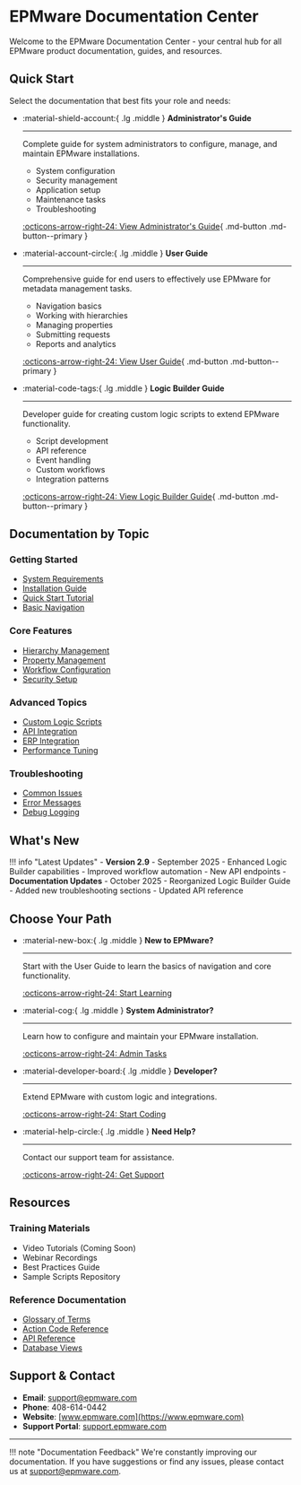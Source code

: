 # EPMware Documentation Center

Welcome to the EPMware Documentation Center - your central hub for all EPMware product documentation, guides, and resources.

## Quick Start

Select the documentation that best fits your role and needs:

<div class="grid cards" markdown>

-   :material-shield-account:{ .lg .middle } **Administrator's Guide**

    ---

    Complete guide for system administrators to configure, manage, and maintain EPMware installations.

    - System configuration
    - Security management  
    - Application setup
    - Maintenance tasks
    - Troubleshooting

    [:octicons-arrow-right-24: View Administrator's Guide](https://admin-guide.epmware.com/){ .md-button .md-button--primary }

-   :material-account-circle:{ .lg .middle } **User Guide**

    ---

    Comprehensive guide for end users to effectively use EPMware for metadata management tasks.

    - Navigation basics
    - Working with hierarchies
    - Managing properties
    - Submitting requests
    - Reports and analytics

    [:octicons-arrow-right-24: View User Guide](https://user-guide.epmware.com/){ .md-button .md-button--primary }

-   :material-code-tags:{ .lg .middle } **Logic Builder Guide**

    ---

    Developer guide for creating custom logic scripts to extend EPMware functionality.

    - Script development
    - API reference
    - Event handling
    - Custom workflows
    - Integration patterns

    [:octicons-arrow-right-24: View Logic Builder Guide](https://logic-builder-guide.epmware.com/){ .md-button .md-button--primary }

</div>

## Documentation by Topic

### Getting Started
- [System Requirements](https://admin-guide.epmware.com/installation/requirements/)
- [Installation Guide](https://admin-guide.epmware.com/installation/)
- [Quick Start Tutorial](https://user-guide.epmware.com/getting-started/)
- [Basic Navigation](https://user-guide.epmware.com/navigation/)

### Core Features
- [Hierarchy Management](https://user-guide.epmware.com/hierarchies/)
- [Property Management](https://user-guide.epmware.com/properties/)
- [Workflow Configuration](https://admin-guide.epmware.com/workflow/)
- [Security Setup](https://admin-guide.epmware.com/security/)

### Advanced Topics
- [Custom Logic Scripts](https://logic-builder-guide.epmware.com/getting-started/)
- [API Integration](https://logic-builder-guide.epmware.com/api/)
- [ERP Integration](https://logic-builder-guide.epmware.com/events/erp-interface/)
- [Performance Tuning](https://admin-guide.epmware.com/maintenance/performance/)

### Troubleshooting
- [Common Issues](https://admin-guide.epmware.com/troubleshooting/)
- [Error Messages](https://user-guide.epmware.com/troubleshooting/)
- [Debug Logging](https://logic-builder-guide.epmware.com/appendices/)

## What's New

!!! info "Latest Updates"
    - **Version 2.9** - September 2025
      - Enhanced Logic Builder capabilities
      - Improved workflow automation
      - New API endpoints
    - **Documentation Updates** - October 2025
      - Reorganized Logic Builder Guide
      - Added new troubleshooting sections
      - Updated API reference

## Choose Your Path

<div class="grid cards" markdown>

-   :material-new-box:{ .lg .middle } **New to EPMware?**

    ---

    Start with the User Guide to learn the basics of navigation and core functionality.

    [:octicons-arrow-right-24: Start Learning](https://user-guide.epmware.com/getting-started/)

-   :material-cog:{ .lg .middle } **System Administrator?**

    ---

    Learn how to configure and maintain your EPMware installation.

    [:octicons-arrow-right-24: Admin Tasks](https://admin-guide.epmware.com/)

-   :material-developer-board:{ .lg .middle } **Developer?**

    ---

    Extend EPMware with custom logic and integrations.

    [:octicons-arrow-right-24: Start Coding](https://logic-builder-guide.epmware.com/)

-   :material-help-circle:{ .lg .middle } **Need Help?**

    ---

    Contact our support team for assistance.

    [:octicons-arrow-right-24: Get Support](support.md)

</div>

## Resources

### Training Materials
- Video Tutorials (Coming Soon)
- Webinar Recordings
- Best Practices Guide
- Sample Scripts Repository

### Reference Documentation
- [Glossary of Terms](https://user-guide.epmware.com/glossary/)
- [Action Code Reference](https://logic-builder-guide.epmware.com/appendices/action-codes/)
- [API Reference](https://logic-builder-guide.epmware.com/api/)
- [Database Views](https://logic-builder-guide.epmware.com/api/database-views/)

## Support & Contact

- **Email**: support@epmware.com
- **Phone**: 408-614-0442
- **Website**: [www.epmware.com](https://www.epmware.com)
- **Support Portal**: [support.epmware.com](https://support.epmware.com)

---

!!! note "Documentation Feedback"
    We're constantly improving our documentation. If you have suggestions or find any issues, please contact us at support@epmware.com.